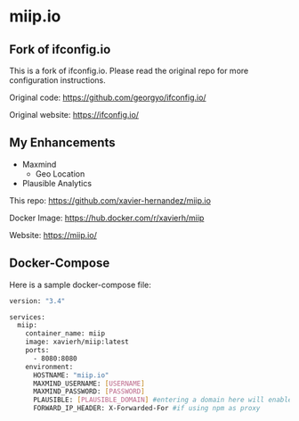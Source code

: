 
# miip.io

## Fork of ifconfig.io
This is a fork of ifconfig.io. Please read the original repo for more configuration instructions.

Original code: https://github.com/georgyo/ifconfig.io/

Original website: https://ifconfig.io/

## My Enhancements
- Maxmind
  - Geo Location
- Plausible Analytics

This repo: https://github.com/xavier-hernandez/miip.io

Docker Image: https://hub.docker.com/r/xavierh/miip

Website: https://miip.io/

## Docker-Compose

Here is a sample docker-compose file:

``` bash
version: "3.4"

services:
  miip:
    container_name: miip
    image: xavierh/miip:latest
    ports:
      - 8080:8080
    environment:
      HOSTNAME: "miip.io"
      MAXMIND_USERNAME: [USERNAME]
      MAXMIND_PASSWORD: [PASSWORD]
      PLAUSIBLE: [PLAUSIBLE_DOMAIN] #entering a domain here will enable the snippet
      FORWARD_IP_HEADER: X-Forwarded-For #if using npm as proxy
```
